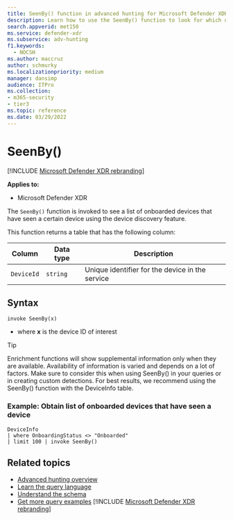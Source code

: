 ```yaml
---
title: SeenBy() function in advanced hunting for Microsoft Defender XDR
description: Learn how to use the SeenBy() function to look for which onboarded devices discovered a certain device
search.appverid: met150
ms.service: defender-xdr
ms.subservice: adv-hunting
f1.keywords: 
  - NOCSH
ms.author: maccruz
author: schmurky
ms.localizationpriority: medium
manager: dansimp
audience: ITPro
ms.collection: 
- m365-security
- tier3
ms.topic: reference
ms.date: 03/29/2022
---
```


# SeenBy()

[!INCLUDE [Microsoft Defender XDR rebranding](../includes/microsoft-defender.md)]


**Applies to:**
- Microsoft Defender XDR

The `SeenBy()` function is invoked to see a list of onboarded devices that have seen a certain device using the device discovery feature.

This function returns a table that has the following column:

| Column | Data type | Description |
|------------|---------------|-------------|
| `DeviceId` | `string` | Unique identifier for the device in the service |


## Syntax

```kusto
invoke SeenBy(x)
```

- where **x** is the device ID of interest

> [!TIP]
> Enrichment functions will show supplemental information only when they are available. Availability of information is varied and depends on a lot of factors. Make sure to consider this when using SeenBy() in your queries or in creating custom detections. For best results, we recommend using the SeenBy() function with the DeviceInfo table.

### Example: Obtain list of onboarded devices that have seen a device

```kusto
DeviceInfo 
| where OnboardingStatus <> "Onboarded" 
| limit 100 | invoke SeenBy()
```

## Related topics
- [Advanced hunting overview](advanced-hunting-overview.md)
- [Learn the query language](advanced-hunting-query-language.md)
- [Understand the schema](advanced-hunting-schema-tables.md)
- [Get more query examples](advanced-hunting-shared-queries.md)
[!INCLUDE [Microsoft Defender XDR rebranding](../../includes/defender-m3d-techcommunity.md)]
